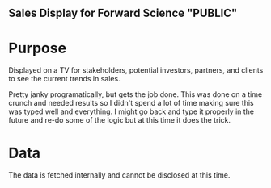 ## Sales Display for Forward Science "PUBLIC"

# Purpose

Displayed on a TV for stakeholders, potential investors, partners, and clients to see the current trends in sales.

Pretty janky programatically, but gets the job done. This was done on a time crunch and needed results so I didn't spend a lot of time making
sure this was typed well and everything. I might go back and type it properly in the future and re-do some of the logic but at this time it does
the trick.

# Data

The data is fetched internally and cannot be disclosed at this time.
